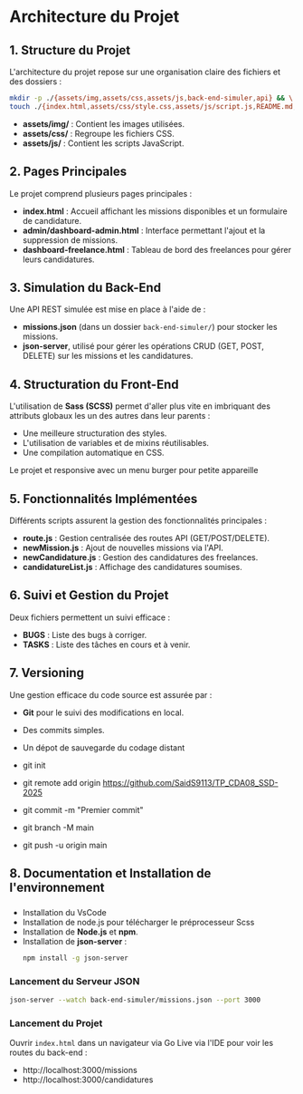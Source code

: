 # Architecture du Projet

## 1. Structure du Projet

L'architecture du projet repose sur une organisation claire des fichiers et des dossiers :

```bash
mkdir -p ./{assets/img,assets/css,assets/js,back-end-simuler,api} && \
touch ./{index.html,assets/css/style.css,assets/js/script.js,README.md,back-end-simuler/missions.json}
```

- **assets/img/** : Contient les images utilisées.
- **assets/css/** : Regroupe les fichiers CSS.
- **assets/js/** : Contient les scripts JavaScript.

## 2. Pages Principales

Le projet comprend plusieurs pages principales :

- **index.html** : Accueil affichant les missions disponibles et un formulaire de candidature.
- **admin/dashboard-admin.html** : Interface permettant l'ajout et la suppression de missions.
- **dashboard-freelance.html** : Tableau de bord des freelances pour gérer leurs candidatures.

## 3. Simulation du Back-End

Une API REST simulée est mise en place à l'aide de :
- **missions.json** (dans un dossier `back-end-simuler/`) pour stocker les missions.
- **json-server**, utilisé pour gérer les opérations CRUD (GET, POST, DELETE) sur les missions et les candidatures.

## 4. Structuration du Front-End

L'utilisation de **Sass (SCSS)** permet d'aller plus vite en imbriquant des attributs globaux les un des autres dans leur parents :
- Une meilleure structuration des styles.
- L'utilisation de variables et de mixins réutilisables.
- Une compilation automatique en CSS.

Le projet et responsive avec un menu burger pour petite appareille 

## 5. Fonctionnalités Implémentées

Différents scripts assurent la gestion des fonctionnalités principales :
- **route.js** : Gestion centralisée des routes API (GET/POST/DELETE).
- **newMission.js** : Ajout de nouvelles missions via l'API.
- **newCandidature.js** : Gestion des candidatures des freelances.
- **candidatureList.js** : Affichage des candidatures soumises.

## 6. Suivi et Gestion du Projet

Deux fichiers permettent un suivi efficace :
- **BUGS** : Liste des bugs à corriger.
- **TASKS** : Liste des tâches en cours et à venir.

## 7. Versioning

Une gestion efficace du code source est assurée par :
- **Git** pour le suivi des modifications en local.
- Des commits simples.
- Un dépot de sauvegarde du codage distant

- git init
- git remote add origin <https://github.com/SaidS9113/TP_CDA08_SSD-2025>
- git commit -m "Premier commit"
- git branch -M main
- git push -u origin main


## 8. Documentation et Installation de l'environnement

### 
- Installation du VsCode
- Installation de node.js pour télécharger le préprocesseur Scss
- Installation de **Node.js** et **npm**.
- Installation de **json-server** :
  ```bash
  npm install -g json-server
  ```

### Lancement du Serveur JSON

```bash
json-server --watch back-end-simuler/missions.json --port 3000
```

### Lancement du Projet

Ouvrir `index.html` dans un navigateur via Go Live via l'IDE pour voir les routes du back-end :

- http://localhost:3000/missions
- http://localhost:3000/candidatures


